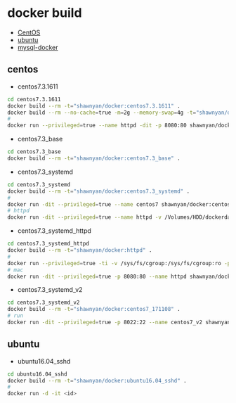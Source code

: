 # docker build

- [CentOS](#centos)
- [ubuntu](#ubuntu)
- [mysql-docker](Docker-MySQL.md)

## centos

- centos7.3.1611
```bash
cd centos7.3.1611
docker build --rm -t="shawnyan/docker:centos7.3.1611" .
docker build --rm --no-cache=true -m=2g --memory-swap=4g -t="shawnyan/docker:centos7.3.1611_2m" .
#
docker run --privileged=true --name httpd -dit -p 8080:80 shawnyan/docker:centos7.3.1611 /usr/sbin/init
```

- centos7.3_base
```bash
cd centos7.3_base
docker build --rm -t="shawnyan/docker:centos7.3_base" .
```

- centos7.3_systemd
```bash
cd centos7.3_systemd
docker build --rm -t="shawnyan/docker:centos7.3_systemd" .
#
docker run -dit --privileged=true --name centos7 shawnyan/docker:centos7.3_systemd
# httpd
docker run -dit --privileged=true --name httpd -v /Volumes/HDD/dockerdata:/data:rw -p 8080:80 shawnyan/docker:centos7_v2
``` 

- centos7.3_systemd_httpd
```bash
cd centos7.3_systemd_httpd
docker build --rm -t="shawnyan/docker:httpd" .
#
docker run --privileged=true -ti -v /sys/fs/cgroup:/sys/fs/cgroup:ro -p 80:80 shawnyan/docker:httpd
# mac
docker run -dit --privileged=true -p 8080:80 --name httpd shawnyan/docker:httpd
``` 

- centos7.3_systemd_v2
```bash
cd centos7.3_systemd_v2
docker build --rm -t="shawnyan/docker:centos7_171108" .
# run
docker run -dit --privileged=true -p 8022:22 --name centos7_v2 shawnyan/docker:centos7_171108
``` 

## ubuntu

- ubuntu16.04_sshd
```bash
cd ubuntu16.04_sshd
docker build --rm -t="shawnyan/docker:ubuntu16.04_sshd" .
#
docker run -d -it <id>
```


